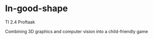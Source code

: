 # In-good-shape
TI 2.4 Proftaak 

Combining 3D graphics and computer vision into a child-friendly game

